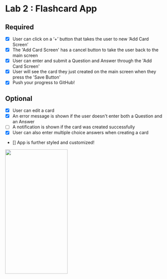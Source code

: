 # Lab 2 : Flashcard App 

## Required
- [x] User can click on a ‘+’ button that takes the user to new ‘Add Card Screen’
- [x] The 'Add Card Screen' has a cancel button to take the user back to the main screen
- [x] User can enter and submit a Question and Answer through the 'Add Card Screen'
- [x] User will see the card they just created on the main screen when they press the 'Save Button'
- [x] Push your progress to GitHub!

## Optional
- [x] User can edit a card
- [x] An error message is shown if the user doesn't enter both a Question and an Answer
- [ ] A notification is shown if the card was created successfully
- [x] User can also enter multiple choice answers when creating a card
- [] App is further styled and customized!

<img src="![Flashcard with Ali](https://user-images.githubusercontent.com/60219532/76134575-566b9380-5fed-11ea-9e18-b1d75d65c14c.gif)" width="200" height="400" />  
